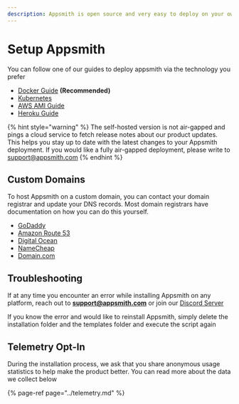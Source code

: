 ```yaml
---
description: Appsmith is open source and very easy to deploy on your own machine
---
```


# Setup Appsmith

You can follow one of our guides to deploy appsmith via the technology you prefer

* [Docker Guide](docker/) **\(Recommended\)**
* [Kubernetes](kubernetes.md)  
* [AWS AMI Guide](aws-ami.md)
* [Heroku Guide](heroku.md)

{% hint style="warning" %}
The self-hosted version is not air-gapped and pings a cloud service to fetch release notes about our product updates. This helps you stay up to date with the latest changes to your Appsmith deployment. If you would like a fully air-gapped deployment, please write to support@appsmith.com
{% endhint %}

## Custom Domains

To host Appsmith on a custom domain, you can contact your domain registrar and update your DNS records. Most domain registrars have documentation on how you can do this yourself.

* [GoDaddy](https://in.godaddy.com/help/create-a-subdomain-4080)
* [Amazon Route 53](https://aws.amazon.com/premiumsupport/knowledge-center/create-subdomain-route-53/)
* [Digital Ocean](https://www.digitalocean.com/docs/networking/dns/how-to/add-subdomain/)
* [NameCheap](https://www.namecheap.com/support/knowledgebase/article.aspx/9776/2237/how-to-create-a-subdomain-for-my-domain)
* [Domain.com](https://www.domain.com/help/article/domain-management-how-to-update-subdomains)

## Troubleshooting

If at any time you encounter an error while installing Appsmith on any platform, reach out to **support@appsmith.com** or join our [Discord Server](https://discord.com/invite/rBTTVJp)

If you know the error and would like to reinstall Appsmith, simply delete the installation folder and the templates folder and execute the script again

## Telemetry Opt-In

During the installation process, we ask that you share anonymous usage statistics to help make the product better. You can read more about the data we collect below

{% page-ref page="../telemetry.md" %}

